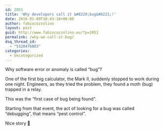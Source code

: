 ```yaml
---
id: 2051
title: 'Why developers call it &#8220;bug&#8221;!'
date: 2016-01-09T10:43:18+00:00
author: fabiocozzolino
layout: post
guid: http://www.fabiocozzolino.eu/?p=2051
permalink: /why-we-call-it-bug/
dsq_thread_id:
  - "5320476803"
categories:
  - Uncategorized
---
```

Why software error or anomaly is called &#8220;bug&#8221;?

One of the first big calculator, the Mark II, suddenly stopped to work during one <img class="alignright" src="https://i2.wp.com/upload.wikimedia.org/wikipedia/commons/8/8a/H96566k.jpg?resize=263%2C207&#038;ssl=1" alt="" data-recalc-dims="1" />night. Engineers, as they tried the problem, they found a moth (bug) trapped in a relay.

This was the &#8220;first case of bug being found&#8221;.

Starting from that event, the act of looking for a bug was called &#8220;debugging&#8221;, that means &#8220;pest control&#8221;.

Nice story 🙂
